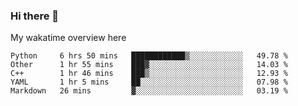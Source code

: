 ### Hi there 👋

<!--
**Jassy930/Jassy930** is a ✨ _special_ ✨ repository because its `README.md` (this file) appears on your GitHub profile.

Here are some ideas to get you started:

- 🔭 I’m currently working on ...
- 🌱 I’m currently learning ...
- 👯 I’m looking to collaborate on ...
- 🤔 I’m looking for help with ...
- 💬 Ask me about ...
- 📫 How to reach me: ...
- 😄 Pronouns: ...
- ⚡ Fun fact: ...
-->

My wakatime overview here
<!--START_SECTION:waka-->
```text
Python     6 hrs 50 mins   ████████████▒░░░░░░░░░░░░   49.78 % 
Other      1 hr 55 mins    ███▓░░░░░░░░░░░░░░░░░░░░░   14.03 % 
C++        1 hr 46 mins    ███▒░░░░░░░░░░░░░░░░░░░░░   12.93 % 
YAML       1 hr 5 mins     ██░░░░░░░░░░░░░░░░░░░░░░░   07.98 % 
Markdown   26 mins         ▓░░░░░░░░░░░░░░░░░░░░░░░░   03.19 % 
```
<!--END_SECTION:waka-->
